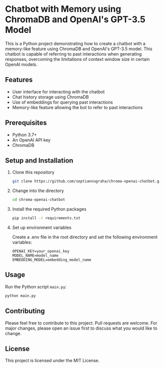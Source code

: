 # Chatbot with Memory using ChromaDB and OpenAI's GPT-3.5 Model

This is a Python project demonstrating how to create a chatbot with a memory-like feature using ChromaDB and OpenAI's GPT-3.5 model. This chatbot is capable of referring to past interactions when generating responses, overcoming the limitations of context window size in certain OpenAI models.

## Features

- User interface for interacting with the chatbot
- Chat history storage using ChromaDB
- Use of embeddings for querying past interactions
- Memory-like feature allowing the bot to refer to past interactions

## Prerequisites

- Python 3.7+
- An OpenAI API key
- ChromaDB

## Setup and Installation

1. Clone this repository

    ```bash
    git clone https://github.com/septiannugraha/chroma-openai-chatbot.git
    ```

2. Change into the directory

    ```bash
    cd chroma-openai-chatbot
    ```

3. Install the required Python packages

    ```bash
    pip install -r requirements.txt
    ```

4. Set up environment variables

    Create a .env file in the root directory and set the following environment variables:

    ```env
    OPENAI_KEY=your_openai_key
    MODEL_NAME=model_name
    EMBEDDING_MODEL=embedding_model_name
    ```

## Usage

Run the Python script `main.py`:

```bash
python main.py
```

## Contributing

Please feel free to contribute to this project. Pull requests are welcome. For major changes, please open an issue first to discuss what you would like to change.

## License

This project is licensed under the MIT License.
